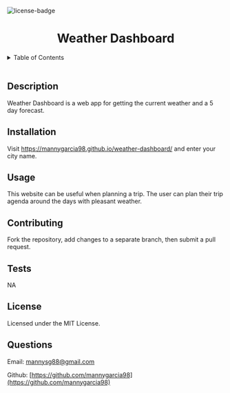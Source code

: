 
  <div id="top"></div>

  ![license-badge]

  <h1 align="center">Weather Dashboard</h1>
  
  <!-- TABLE OF CONTENTS -->
  <details>
    <summary>Table of Contents</summary>
    <ul>
      <li><a href="#description">Description</a></li>
      <li><a href="#installation">Installation</a></li>
      <li><a href="#usage">Usage</a></li>
      <li><a href="#contributing">Contributing</a></li>
      <li><a href="#tests">Tests</a></li>
      <li><a href="#license">License</a></li>
      <li><a href="#questions">Questions</a></li>
    </ul>
  </details>

  </br>
  
  ## Description
  Weather Dashboard is a web app for getting the current weather and a 5 day forecast. 
  
  ## Installation
  Visit https://mannygarcia98.github.io/weather-dashboard/ and enter your city name.

  ## Usage
  This website can be useful when planning a trip. The user can plan their trip agenda around the days with pleasant weather.

  ## Contributing
  Fork the repository, add changes to a separate branch, then submit a pull request.

  ## Tests
  NA

  ## License
  Licensed under the MIT License.
  
  ## Questions
  Email: [mannysg88@gmail.com](mailto:mannysg88@gmail.com)
  
  Github: [https://github.com/mannygarcia98](https://github.com/mannygarcia98)
  
  <!-- MARKDOWN LINKS & IMAGES -->
  [license-badge]: https://img.shields.io/badge/LICENSE-MIT-brightgreen?style=plastic
